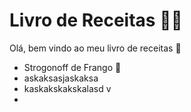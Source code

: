 # Livro de Receitas :man_cook:

Olá, bem vindo ao meu livro de receitas :man:

- Strogonoff de Frango :chicken:
- askaksasjaskaksa
- kaskakskakskalasd v 
- 
